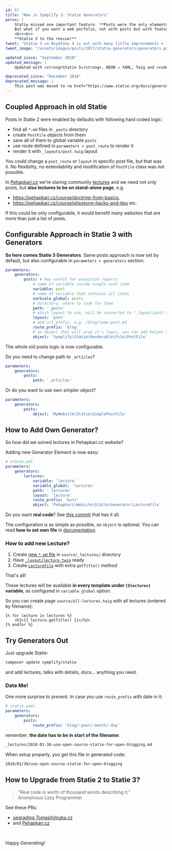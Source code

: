 ```yaml
---
id: 67
title: "New in Symplify 3: Statie Generators"
perex: |
    Statie missed one important feature. **Posts were the only elements** that you could render as standlone page.
    But what if you want a web porfolio, not with posts but with features projects? Or lectures pages?
    <br><br>
    **Statie 3 to the rescue!**
tweet: "Statie 3 on #symfony 4 is out with many little improvements + 1 big feature - Generators! Having own page is not a luxury for posts anymore!"
tweet_image: "/assets/images/posts/2017/statie-generators/generators.png"

updated_since: "September 2018"
updated_message: |
    Updated with <strong>Statie 5</strong>, NEON → YAML, Twig and <code>statie.yml</code> config.

deprecated_since: "December 2018"
deprecated_message: |
    This post was moved to <a href="https://www.statie.org/docs/generators/">official documentation</a> on Statie.org.
---
```


## Coupled Approach in old Statie

Posts in Statie 2 were enabled by defaults with following hard coded logic:

- find all `*.md` files in `_posts` directory
- create `PostFile` objects from them
- save all of them to global variable `posts`
- use route defined in `parameters > post_route` to render it
- render it with `_layouts/post.twig` layout

You could change a `post_route` or `layout` in specific post file, but that was it. No flexibility, no extendability and modification of `PostFile` class was not possible.

In [Pehapkari.cz](https://pehapkari.cz/) we're staring community [lectures](https://pehapkari.cz/vzdelavej-se/) and we need not only posts, but **also lectures to be on stand-alone page**, e.g.

 - https://pehapkari.cz/course/doctrine-from-basics,
 - https://pehapkari.cz/course/phpstorm-hacks-and-tips etc.


If this could be only configurable, it would benefit many websites that are more than just a list of posts.


## Configurable Approach in Statie 3 with Generators


**So here comes Statie 3 Generators**. Same posts approach is now set by default, but also configurable in `parameters > generators` section:

```yaml
parameters:
    generators:
        posts: # key useful for exception reports
            # name of variable inside single such item
            variable: post
            # name of variable that contains all items
            varbiale_global: posts
            # directory, where to look for them
            path: '_posts'
            # which layout to use, will be converted to "_layout/post.twig"
            layout: 'post'
            # and url prefix, e.g. /blog/some-post.md
            route_prefix: 'blog'
            # an object that will wrap it's logic, you can add helper methods into it and use it in templates
            object: 'Symplify\Statie\Renderable\File\PostFile'
```

The whole old posts logic is now configurable.

Do you need to change path to `_articles`?

```yaml
parameters:
    generators:
        posts:
            path: '_articles'
```

Or do you want to use own simpler object?

```yaml
parameters:
    generators:
        posts:
            object: 'MyWebsite\Statie\SimplePostFile'
```


## How to Add Own Generator?

So how did we solved lectures in Pehapkari.cz website?

Adding new Generator Element is now easy:

```yaml
# statie.yml
parameters:
    generators:
        lectures:
            variable: 'lecture'
            variable_global: 'lectures'
            path: '_lectures'
            layout: 'lecture'
            route_prefix: 'kurz'
            object: 'Pehapkari\Website\Statie\Generator\LectureFile'
```

Do you want **real code**? See [this commit](https://github.com/pehapkari/pehapkari.cz/pull/358/commits/e68d8f98172b2a04e4cf80e635c036c3f2a7bef2) that has it all.

The configuration is as simple as possible, so `object` is optional. You can read **how to set own file** in [documentation](https://www.statie.org/docs/generators/).


### How to add new Lecture?

1. Create [new `*.md` file](https://github.com/pehapkari/pehapkari.cz/pull/358/commits/e68d8f98172b2a04e4cf80e635c036c3f2a7bef2#diff-f5b8e6c24f5a089810b255d7d0757105) in `source/_lectures/` directory
2. Have [`_layout/lecture.twig`](https://github.com/pehapkari/pehapkari.cz/pull/358/commits/e68d8f98172b2a04e4cf80e635c036c3f2a7bef2#diff-63d6418d873273aad1011eb0c40b5f3b) ready
3. Create [`LectureFile`](https://github.com/pehapkari/pehapkari.cz/pull/358/commits/e68d8f98172b2a04e4cf80e635c036c3f2a7bef2#diff-34b7c0f32f7935ef12a8b2f732c8a9d6) with extra `getTitle()` method


That's all!

These lectures will be available **in every template under `{$lectures}` variable**, as configured in `variable_global` option.

So you can create page `source/all-lectures.twig` with all lectures (ordered by filename):

```twig
{% for lecture in lectures %}
    <h2>{{ lecture.getTitle() }}</h2>
{% endfor %}
```

## Try Generators Out

Just upgrade Statie:

```bash
composer update symplify/statie
```

and add lectures, talks with details, docs... anything you need.

### Date Me!

One more surprise to prevent. In case you use `route_prefix` with date in it:

```yaml
# statie.yaml
parameters:
    generators:
        posts:
            route_prefix: 'blog/:year/:month/:day'
```

remember, **the date has to be in start of the filename**:

```bash
_lectures/2018-01-30-use-open-source-statie-for-open-blogging.md
```

When setup properly, you get this file in generated code:

```bash
2018/01/30/use-open-source-statie-for-open-blogging
```


## How to Upgrade from Statie 2 to Statie 3?

<blockquote class="blockquote text-center mt-lg-5 mb-5">
    "Real code is worth of thousand words describing it."
    <footer class="blockquote-footer">Anonymous Lazy Programmer</footer>
</blockquote>

See these PRs:

- [upgrading TomasVotruba.cz](https://github.com/TomasVotruba/tomasvotruba.cz/pull/204)
- and [Pehapkari.cz](https://github.com/pehapkari/pehapkari.cz/pull/358)

<br>

Happy Generating!
